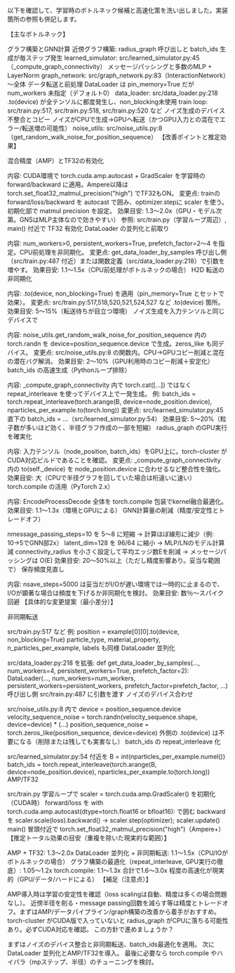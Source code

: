 以下を確認して、学習時のボトルネック候補と高速化策を洗い出しました。実装箇所の参照も併記します。

【主なボトルネック】

グラフ構築とGNN計算
近傍グラフ構築: radius_graph 呼び出しと batch_ids 生成が毎ステップ発生
learned_simulator: src/learned_simulator.py:45（_compute_graph_connectivity）
メッセージパッシングと多数のMLP + LayerNorm
graph_network: src/graph_network.py:83（InteractionNetwork）～全体
データ転送と前処理
DataLoader は pin_memory=True だが num_workers 未指定（デフォルト0）
data_loader: src/data_loader.py:218
.to(device) が全テンソルに都度発生し、non_blocking未使用
train loop: src/train.py:517, src/train.py:518, src/train.py:520 など
ノイズ生成のデバイス不整合とコピー
ノイズがCPUで生成→GPUへ転送（かつGPU入力との混在でエラー/転送増の可能性）
noise_utils: src/noise_utils.py:8（get_random_walk_noise_for_position_sequence）
【改善ポイントと推定効果】

混合精度（AMP）とTF32の有効化

内容: CUDA環境で torch.cuda.amp.autocast + GradScaler を学習時の forward/backward に適用。Ampere以降は torch.set_float32_matmul_precision("high") でTF32もON。
変更点: trainの forward/loss/backward を autocast で囲み、optimizer.stepに scaler を使う。初期化部で matmul precision を設定。
効果目安: 1.3〜2.0x（GPU・モデル次第。GNSはMLP主体なので効きやすい）
参照: src/train.py（学習ループ周辺）, main() 付近で TF32 有効化
DataLoader の並列化と前取り

内容: num_workers>0, persistent_workers=True, prefetch_factor=2〜4 を指定。CPU前処理を非同期化。
変更点: get_data_loader_by_samples 呼び出し側（src/train.py:487 付近）または関数定義（src/data_loader.py:218）で引数を増やす。
効果目安: 1.1〜1.5x（CPU前処理がボトルネックの場合）
H2D 転送の非同期化

内容: .to(device, non_blocking=True) を適用（pin_memory=True とセットで効果）。
変更点: src/train.py:517,518,520,521,524,527 など .to(device) 箇所。
効果目安: 5〜15%（転送待ちが目立つ環境）
ノイズ生成を入力テンソルと同じデバイスで

内容: noise_utils.get_random_walk_noise_for_position_sequence 内の torch.randn を device=position_sequence.device で生成。zeros_like も同デバイス。
変更点: src/noise_utils.py:8 の関数内。CPU→GPUコピー削減と混在の潜在バグ解消。
効果目安: 2〜10%（GPU利用時のコピー削減＋安定化）
batch_ids の高速生成（Pythonループ排除）

内容: _compute_graph_connectivity 内で torch.cat([...]) ではなく repeat_interleave を使ってデバイス上で一発生成。
例: batch_ids = torch.repeat_interleave(torch.arange(B, device=node_position.device), nparticles_per_example.to(torch.long))
変更点: src/learned_simulator.py:45 直下の batch_ids = ...（src/learned_simulator.py:54）
効果目安: 5〜20%（粒子数が多いほど効く、半径グラフ作成の一部を短縮）
radius_graph のGPU実行を確実化

内容: 入力テンソル（node_position, batch_ids）をGPU上に。torch-cluster がCUDA対応ビルドであることを確認。
変更点: _compute_graph_connectivity 内の to(self._device) を node_position.device に合わせるなど整合性を強化。
効果目安: 大（CPUで半径グラフを回していた場合は桁違いに速い）
torch.compile の活用（PyTorch 2.x）

内容: EncodeProcessDecode 全体を torch.compile 包装でkernel融合最適化。
効果目安: 1.1〜1.3x（環境とGPUによる）
GNN計算量の削減（精度/安定性とトレードオフ）

nmessage_passing_steps=10 を 5〜8 に短縮 → 計算ほぼ線形に減少（例: 10→5でGNN部2x）
latent_dim=128 を 96/64 に縮小 → MLP/LNのモデル計算減
connectivity_radius を小さく設定して平均エッジ数Eを削減 → メッセージパッシングは O(E)
効果目安: 20〜50%以上（ただし精度影響あり。妥当な範囲で）
保存頻度見直し

内容: nsave_steps=5000 は妥当だがI/Oが遅い環境では一時的に止まるので、I/Oが顕著な場合は頻度を下げるか非同期化を検討。
効果目安: 数％〜スパイク回避
【具体的な変更提案（最小差分）】

非同期転送

src/train.py:517 など
例: position = example[0][0].to(device, non_blocking=True)
particle_type, material_property, n_particles_per_example, labels も同様
DataLoader 並列化

src/data_loader.py:218 を拡張:
def get_data_loader_by_samples(..., num_workers=4, persistent_workers=True, prefetch_factor=2):
DataLoader(..., num_workers=num_workers, persistent_workers=persistent_workers, prefetch_factor=prefetch_factor, ...)
呼び出し側 src/train.py:487 に引数を渡す
ノイズのデバイス合わせ

src/noise_utils.py:8 内で
device = position_sequence.device
velocity_sequence_noise = torch.randn(velocity_sequence.shape, device=device) * (...)
position_sequence_noise = torch.zeros_like(position_sequence, device=device)
外側の .to(device) は不要になる（削除または残しても実害なし）
batch_ids の repeat_interleave 化

src/learned_simulator.py:54 付近を
B = int(nparticles_per_example.numel())
batch_ids = torch.repeat_interleave(torch.arange(B, device=node_position.device), nparticles_per_example.to(torch.long))
AMP/TF32

src/train.py 学習ループで
scaler = torch.cuda.amp.GradScaler() を初期化（CUDA時）
forward/loss を with torch.cuda.amp.autocast(dtype=torch.float16 or bfloat16): で囲む
backward を scaler.scale(loss).backward() → scaler.step(optimizer); scaler.update()
main() 冒頭付近で
torch.set_float32_matmul_precision("high")（Ampere+）
【推定トータル効果の目安（重複を除いた現実的な範囲）】

AMP + TF32: 1.3〜2.0x
DataLoader 並列化 + 非同期転送: 1.1〜1.5x（CPU/IOがボトルネックの場合）
グラフ構築の最適化（repeat_interleave, GPU実行の徹底）: 1.05〜1.2x
torch.compile: 1.1〜1.3x
合計で1.6〜3.0x 程度の高速化が現実的（GPU/データ/ハードによる）
【補足（注意点）】

AMP導入時は学習の安定性を確認（loss scalingは自動、精度は多くの場合問題なし）。
近傍半径を削る・message passing回数を減らす等は精度とトレードオフ。まずはAMP/データパイプライン/graph構築の改善から着手がおすすめ。
torch-cluster がCUDA版で入っていないと radius_graph がCPUに落ちる可能性あり。必ずCUDA対応を確認。
この方針で進めましょうか？

まずはノイズのデバイス整合と非同期転送、batch_ids最適化を適用。
次に DataLoader 並列化とAMP/TF32を導入。
最後に必要なら torch.compile やハイパラ（mpステップ、半径）のチューニングを検討。